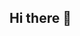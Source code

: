 ## Hi there 👋

<!--
**pacheng-csy/pacheng-csy** is a ✨ _special_ ✨ repository because its `README.md` (this file) appears on your GitHub profile.

Here are some ideas to get you started:

- 🔭 I’m currently working on ...
- 🌱 I’m currently learning ...
- 👯 I’m looking to collaborate on ...
- 🤔 I’m looking for help with ...
- 💬 Ask me about ...
- 📫 How to reach me: ...
- 😄 Pronouns: ...
- ⚡ Fun fact: ...

You can contact me:

- Email: 574670741@qq.com


## Stats

[![Pacheng's GitHub stats](https://github-readme-stats.vercel.app/api?username=pacheng-csy&show_icons=true&theme=onedark)](https://github.com/anuraghazra/github-readme-stats)


## Used Languages

[![Top Langs](https://github-readme-stats.vercel.app/api/top-langs/?username=pacheng-csy&layout=compact)](https://github.com/anuraghazra/github-readme-stats)
-->
